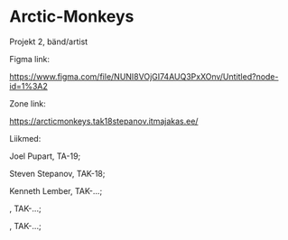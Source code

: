 # Arctic-Monkeys
Projekt 2, bänd/artist

Figma link:

https://www.figma.com/file/NUNI8VOjGI74AUQ3PxXOnv/Untitled?node-id=1%3A2

Zone link:

https://arcticmonkeys.tak18stepanov.itmajakas.ee/


Liikmed:

Joel Pupart, TA-19;

Steven Stepanov, TAK-18;

Kenneth Lember, TAK-...;

, TAK-...;

, TAK-...;
